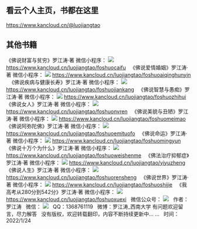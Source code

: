 ## 看云个人主页，书都在这里
https://www.kancloud.cn/@luojiangtao
&nbsp;
## 其他书籍
《佛说财富与贫穷》罗江涛·著
微信小程序：
![](images/佛说财富与贫穷.jpg)
https://www.kancloud.cn/luojiangtao/foshuocaifu
&nbsp;
《佛说爱情婚姻》罗江涛·著
微信小程序：
![](images/佛说爱情婚姻.jpg)
https://www.kancloud.cn/luojiangtao/foshuoaiqinghunyin
&nbsp;
《佛说疾病与健康长寿》罗江涛·著
微信小程序：
![](images/佛说疾病与健康长寿.jpg)
https://www.kancloud.cn/luojiangtao/foshuojiankang
&nbsp;
《佛说智慧与愚痴》罗江涛·著
微信小程序：
![](images/佛说智慧与愚痴.jpg)
https://www.kancloud.cn/luojiangtao/foshuozhihui
&nbsp;
《佛说女人》罗江涛·著
微信小程序：
![](images/佛说女人.jpg)
https://www.kancloud.cn/luojiangtao/foshuonvren
&nbsp;
《佛说美貌与丑陋》罗江涛·著
微信小程序：
![](images/佛说美貌与丑陋.jpg)
https://www.kancloud.cn/luojiangtao/foshuomeimao
&nbsp;
《佛说阿弥陀佛》罗江涛·著
微信小程序：
![](images/佛说阿弥陀佛.jpg)
https://www.kancloud.cn/luojiangtao/foshuoemituofo
&nbsp;
《佛说命运》罗江涛·著
微信小程序：
![](images/佛说命运.jpg)
https://www.kancloud.cn/luojiangtao/foshuomingyun
&nbsp;
《佛说十万个为什么》罗江涛·著
微信小程序：
![](images/佛说十万个为什么.jpg)
https://www.kancloud.cn/luojiangtao/foshuoweishenme
&nbsp;
《佛法治疗抑郁症》罗江涛·著
微信小程序：
![](images/佛法治疗抑郁症.jpg)
https://www.kancloud.cn/luojiangtao/yiyuzheng
&nbsp;
《佛说人生》罗江涛·著
微信小程序：
![](images/佛说人生.jpg)
https://www.kancloud.cn/luojiangtao/foshuorensheng
&nbsp;
《佛说世界》罗江涛·著
微信小程序：
![](images/佛说世界.jpg)
https://www.kancloud.cn/luojiangtao/foshuoshijie
&nbsp;
《我高考从280分到542分》罗江涛·著
微信小程序：
![](images/我高考从280分到542分.jpg)
https://www.kancloud.cn/luojiangtao/foshuoxuexi
&nbsp;
微信公众号：
![](images/微信公众号.jpg)
&nbsp;
作者：罗江涛
&nbsp;
微信：
![](images/罗江涛微信.jpg)
&nbsp;
QQ：1368761119
&nbsp;
微博：罗江涛_西南大学
有问题欢迎留言，尽力解答
&nbsp;
没有版权，欢迎转载翻印，内容不断持续更新中... ...
&nbsp;
时间：2022/1/24


